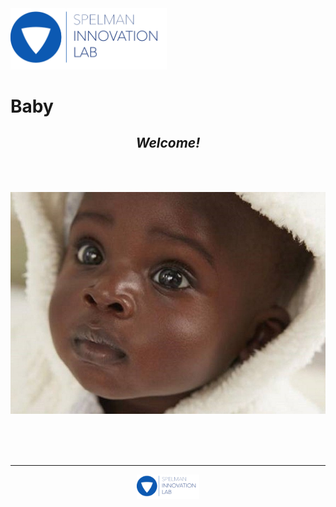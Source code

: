 <img src="images/il_logo.png" width="250"/>

<h1>Baby</h1>

<h2 align="center"><i>Welcome!</i></h2>
<br/>
<br/>

<p align="center">
<img src="page1/model1.jpg"/>
</p>


<br/><br/><br/><hr/>
<p align="center">
<img src="images/il_logo.png" width="100"/>
</p>
